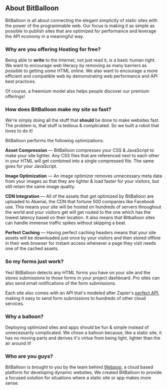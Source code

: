 ## About BitBalloon

<p class="lead">BitBalloon is all about connecting the elegant simplicity of static sites with the power of the programmable web. Our focus is making it as simple as possible to publish sites that are optimized for performance and leverage the API economy in a meaningful way.</p>


### Why are you offering Hosting for free?
Being able to __write__ to the Internet, not just read it, is a basic human right. We want to encourage web literacy by removing as many barriers as possible to getting some HTML online. We also want to encourage a more efficient and compatible web by demonstrating web performance and API best practices.

Of course, a freemium model also helps people discover our premium offerings!

### How does BitBalloon make my site so fast?

We're simply doing all the stuff that __should__ be done to make websites fast. The problem is, that stuff is tedious & complicated. So we built a robot that loves to do it!

BitBalloon performs the following optimizations:

**Asset Compression** — BitBalloon compresses your CSS & JavaScript to make your site lighter. Any CSS files that are referenced next to each other in your HTML will get combined into a single compressed file. The same goes for your JavaScript.

**Image Optimization** — An image optimizer removes unnecessary meta data from your images so that they are lighter & load faster for your visitors, but still retain the same image quality.

**CDN Integration** — All of the assets that get optimized by BitBalloon are uploaded to Akamai, the CDN that fortune 500 companies like Facebook use. This means your site will be hosted on hundreds of servers throughout the world and your visitors get will get routed to the one which has the lowest latency based on their location. It also means that Bitballoon sites can handle immense traffic spikes without skipping a beat.

**Perfect Caching** — Having perfect caching headers means that your site assets will be downloaded just once by your visitors and then stored offline in their web browser for instant access whenever a page they visit needs one of the cached assets.

### So my forms just work?

Yes! BitBalloon detects any HTML forms you have on your site and the stores submissions to those forms in your project dashboard. Pro sites can also send email notifications of the form submissions.

Each site also comes with an API that's modeled after Zapier's [perfect API](https://zapier.com/developer/perfect-api/), making it easy to send form submissions to hundreds of other cloud services.

### Why a balloon?

Deploying optimized sites and apps should be fun & simple instead of unnecessarily complicated. We chose a balloon because, like a static site, it has no moving parts and derives it's virtue from being light, lighter than the air around it!

### Who are you guys?

BitBalloon is brought to you by the team behind [Webpop](http://www.webpop.com), a cloud based platform for developing dynamic websites. We created BitBalloon to provide a focused solution for situations where a static site or app makes more sense.